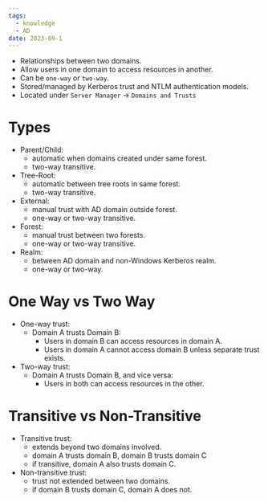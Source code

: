 ```yaml
---
tags:
  - knowledge
  - AD
date: 2023-09-1
---
```

- Relationships between two domains.
- Allow users in one domain to access resources in another.
- Can be `one-way` or `two-way`.
- Stored/managed by Kerberos trust and NTLM authentication models.
- Located under `Server Manager` -> `Domains and Trusts`
# Types

- Parent/Child:
	- automatic when domains created under same forest.
	- two-way transitive.
- Tree-Root:
	- automatic between tree roots in same forest.
	- two-way transitive.
- External:
	- manual trust with AD domain outside forest.
	- one-way or two-way transitive.
- Forest:
	- manual trust between two forests.
	- one-way or two-way transitive.
- Realm:
	- between AD domain and non-Windows Kerberos realm.
	- one-way or two-way.
# One Way vs Two Way

- One-way trust:
	- Domain A trusts Domain B:
		- Users in domain B can access resources in domain A.
		- Users in domain A cannot access domain B unless separate trust exists.
- Two-way trust:
	- Domain A trusts Domain B, and vice versa:
		- Users in both can access resources in the other.
# Transitive vs Non-Transitive

- Transitive trust:
	- extends beyond two domains involved.
	- domain A trusts domain B, domain B trusts domain C
	- if transitive, domain A also trusts domain C.
- Non-transitive trust:
	- trust not extended between two domains.
	- if domain B trusts domain C, domain A does not.
